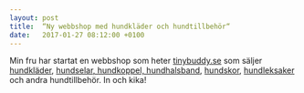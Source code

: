 ```yaml
---
layout: post
title:  “Ny webbshop med hundkläder och hundtillbehör“
date:   2017-01-27 08:12:00 +0100
---
```


Min fru har startat en webbshop som heter [tinybuddy.se](https://www.tinybuddy.se/) som säljer [hundkläder](https://www.tinybuddy.se/collections/hundklader), [hundselar, hundkoppel, hundhalsband](https://www.tinybuddy.se/collections/promenad), [hundskor](https://www.tinybuddy.se/collections/hundskor), [hundleksaker](https://www.tinybuddy.se/collections/hundleksaker) och andra hundtillbehör. In och kika!
